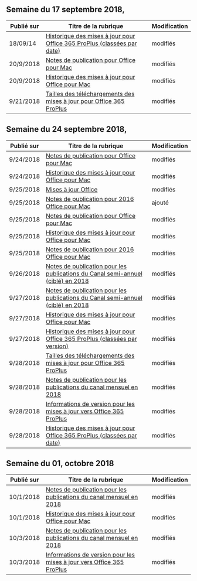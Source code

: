 

## <a name="week-of-september-17-2018"></a>Semaine du 17 septembre 2018,


| Publié sur |Titre de la rubrique | Modification |
|------|------------|--------|
| 18/09/14 | [Historique des mises à jour pour Office 365 ProPlus (classées par date)](/OfficeUpdates/update-history-office365-proplus-by-date) | modifiés |
| 20/9/2018 | [Notes de publication pour Office pour Mac](/OfficeUpdates/release-notes-office-for-mac) | modifiés |
| 20/9/2018 | [Historique des mises à jour pour Office pour Mac](/OfficeUpdates/update-history-office-for-mac) | modifiés |
| 9/21/2018 | [Tailles des téléchargements des mises à jour pour Office 365 ProPlus](/OfficeUpdates/download-sizes-office365-proplus-updates) | modifiés |


## <a name="week-of-september-24-2018"></a>Semaine du 24 septembre 2018,


| Publié sur |Titre de la rubrique | Modification |
|------|------------|--------|
| 9/24/2018 | [Notes de publication pour Office pour Mac](/OfficeUpdates/release-notes-office-for-mac) | modifiés |
| 9/24/2018 | [Historique des mises à jour pour Office pour Mac](/OfficeUpdates/update-history-office-for-mac) | modifiés |
| 9/25/2018 | [Mises à jour Office](/OfficeUpdates/index) | modifiés |
| 9/25/2018 | [Notes de publication pour 2016 Office pour Mac](/OfficeUpdates/release-notes-office-2016-mac) | ajouté |
| 9/25/2018 | [Notes de publication pour Office pour Mac](/OfficeUpdates/release-notes-office-for-mac) | modifiés |
| 9/25/2018 | [Historique des mises à jour pour Office pour Mac](/OfficeUpdates/update-history-office-for-mac) | modifiés |
| 9/25/2018 | [Notes de publication pour 2016 Office pour Mac](/OfficeUpdates/release-notes-office-2016-mac) | modifiés |
| 9/26/2018 | [Notes de publication pour les publications du Canal semi-annuel (ciblé) en 2018](/OfficeUpdates/semi-annual-channel-targeted-2018) | modifiés |
| 9/27/2018 | [Notes de publication pour les publications du Canal semi-annuel (ciblé) en 2018](/OfficeUpdates/semi-annual-channel-targeted-2018) | modifiés |
| 9/27/2018 | [Historique des mises à jour pour Office pour Mac](/OfficeUpdates/update-history-office-for-mac) | modifiés |
| 9/27/2018 | [Historique des mises à jour pour Office 365 ProPlus (classées par version)](/OfficeUpdates/update-history-office365-proplus-by-version) | modifiés |
| 9/28/2018 | [Tailles des téléchargements des mises à jour pour Office 365 ProPlus](/OfficeUpdates/download-sizes-office365-proplus-updates) | modifiés |
| 9/28/2018 | [Notes de publication pour les publications du canal mensuel en 2018](/OfficeUpdates/monthly-channel-2018) | modifiés |
| 9/28/2018 | [Informations de version pour les mises à jour vers Office 365 ProPlus](/OfficeUpdates/release-notes-office365-proplus) | modifiés |
| 9/28/2018 | [Historique des mises à jour pour Office 365 ProPlus (classées par date)](/OfficeUpdates/update-history-office365-proplus-by-date) | modifiés |


## <a name="week-of-october-01-2018"></a>Semaine du 01, octobre 2018


| Publié sur |Titre de la rubrique | Modification |
|------|------------|--------|
| 10/1/2018 | [Notes de publication pour les publications du canal mensuel en 2018](/OfficeUpdates/monthly-channel-2018) | modifiés |
| 10/1/2018 | [Historique des mises à jour pour Office pour Mac](/OfficeUpdates/update-history-office-for-mac) | modifiés |
| 10/3/2018 | [Notes de publication pour les publications du canal mensuel en 2018](/OfficeUpdates/monthly-channel-2018) | modifiés |
| 10/3/2018 | [Informations de version pour les mises à jour vers Office 365 ProPlus](/OfficeUpdates/release-notes-office365-proplus) | modifiés |
